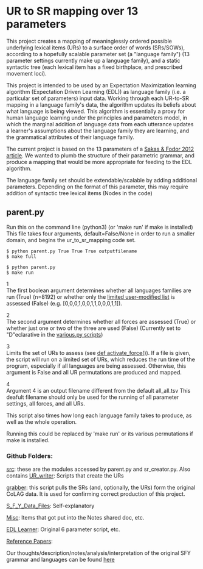 # UR to SR mapping over 13 parameters
This project creates a mapping of meaninglessly ordered possible underlying lexical items (URs) to a surface order of words (SRs/SOWs), according to a hopefully scalable parameter set (a "language family") (13 parameter settings currently make up a language family), and a static syntactic tree (each lexical item has a fixed birthplace, and prescribed movement loci).

This project is intended to be used by an Expectation Maximization learning algorithm (Expectation Driven Learning (EDL)) as language family (i.e. a particular set of parameters) input data.  Working through each UR-to-SR mapping in a language family's data, the algorithm updates its beliefs about what language is being viewed.  This algorithm is essentially a proxy for human language learning under the principles and parameters model, in which the marginal addition of language data from each utterance updates a learner's assumptions about the language family they are learning, and the grammatical attributes of their language family.

The current project is based on the 13 parameters of a [Sakas & Fodor 2012 article](http://www.colag.cs.hunter.cuny.edu/pub/Sakas_Fodor_Disambiguating_prepub.pdf#24).  We wanted to plumb the structure of their parametric grammar, and produce a mapping that would be more appropriate for feeding to the EDL algorithm.

The language family set should be extendable/scalable by adding additional parameters.  Depending on the format of this parameter, this may require addition of syntactic tree lexical items (Nodes in the code) 

## parent.py
Run this on the command line (python3)  (or 'make run' if make is installed)
This file takes four arguments, default=False/None in order to run a smaller domain, and begins the ur_to_sr_mapping code set.

```
$ python parent.py True True True outputfilename
$ make full

$ python parent.py
$ make run

```
1  
The first boolean argument determines whether all languages families are run (True) (n=8192) or whether only the [limited user-modified list](https://github.com/rofgh/ur_to_sr_mapping/blob/1ab96bdabc231e07334c53806e0bcb91129e5752/src/various.py#L4) is assessed (False) (e.g. [0,0,0,1,0,0,1,1,0,0,0,1,1]).

2  
The second argument determines whether all forces are assessed (True) or whether just one or two of the three are used (False) (Currently set to "D"eclarative in the [various.py scripts](https://github.com/rofgh/ur_to_sr_mapping/blob/1ab96bdabc231e07334c53806e0bcb91129e5752/src/various.py#L62))

3  
Limits the set of URs to assess (see [def activate_force()](https://github.com/rofgh/ur_to_sr_mapping/blob/efaf037f7c93b0af515be8cef8e0796705f152d4/src/various.py#L6)).  If a file is given, the script will run on a limited set of URs, which reduces the run time of the program, especially if all languages are being assessed.  Otherwise, this argument is False and all UR permutations are produced and mapped.

4  
Argument 4 is an output filename different from the default all_all.tsv  This deafult filename should only be used for the running of all parameter settings, all forces, and all URs.

This script also times how long each language family takes to produce, as well as the whole operation.

Running this could be replaced by 'make run' or its various permutations if make is installed.

### Github Folders:  
[src](https://github.com/rofgh/Hidden-Sin/tree/master/modules): these are the modules accessed by parent.py and sr_creator.py.  Also contains [UR_writer](https://github.com/rofgh/Hidden-Sin/tree/master/UR_writer):  Scripts that create the URs

[grabber](https://github.com/rofgh/Hidden-Sin/tree/master/grabber): this script pulls the SRs (and, optionally, the URs) form the original CoLAG data.  It is used for confirming correct production of this project.  

[S_F_Y_Data_Files](https://github.com/rofgh/Hidden-Sin/tree/master/S_F_Y_Data_Files): Self-explanatory  

[Misc](https://github.com/rofgh/Hidden-Sin/tree/master/Misc): Items that got put into the Notes shared doc, etc.  

[EDL Learner](https://github.com/rofgh/Hidden-Sin/tree/master/EDL%20Learner): Original 6 parameter script, etc.  

[Reference Papers](https://github.com/rofgh/Hidden-Sin/tree/master/Reference%20Papers):   
 
Our thoughts/description/notes/analysis/interpretation of the original SFY grammar and languages can be found [here](https://docs.google.com/document/d/1J_fS85IQWB9MPXB96ccHrKF_JHXn44iVyyemQOeFJQo/edit?usp=sharing)


